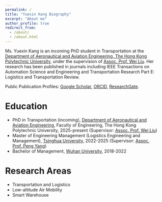 ```yaml
---
permalink: /
title: "Yuexin Kang Biography"
excerpt: "About me"
author_profile: true
redirect_from: 
  - /about/
  - /about.html
---
```


Ms. Yuexin Kang is an incoming PhD student in Transportation at the [Department of Aeronautical and Aviation Engineering, The Hong Kong Polytechnic University](https://www.polyu.edu.hk/en/aae/), under the supervision of [Assoc. Prof. Wei Liu](https://weiliu2016.github.io/). Her research has been published in journals including IEEE Transactions on Automation Science and Engineering and Transportation Research Part E: Logistics and Transportation Review.

Public Publication Profiles: [Google Scholar](https://scholar.google.com/citations?user=Qp0LzREAAAAJ&hl=en), [ORCID](https://orcid.org/0009-0007-0578-3090), [ResearchGate](https://www.researchgate.net/profile/Yuexin-Kang).

Education
======
- PhD in Transportation (incoming), [Department of Aeronautical and Aviation Engineering](https://www.polyu.edu.hk/aae/), Faculty of Engineering, The Hong Kong Polytechnic University, 2025-present (Supervisor: [Assoc. Prof. Wei Liu](https://weiliu2016.github.io/))
- Master of Engineering Management (Logistics Engineering and Management), [Tsinghua University](https://www.tsinghua.edu.cn/), 2022-2025 (Supervisor: [Assoc. Prof. Peng Yang](https://www.sigs.tsinghua.edu.cn/yp/main.htm))
- Bachelor of Management, [Wuhan University](https://www.whu.edu.cn/), 2018-2022

Research Areas
======
- Transportation and Logistics
- Low-altitude Air Mobility
- Smart Warehouse
